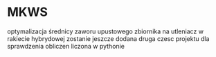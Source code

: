# MKWS
optymalizacja średnicy zaworu upustowego zbiornika na utleniacz w rakiecie hybrydowej 
zostanie jeszcze dodana druga czesc projektu dla sprawdzenia obliczen liczona w pythonie
